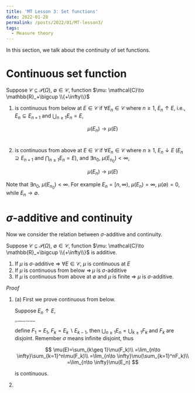 ```yaml
---
title: 'MT Lesson 3: Set functions'
date: 2022-01-28
permalink: /posts/2022/01/MT-lesson3/
tags:
  - Measure theory
---
```


In this section, we talk about the continuity of set functions.

# Continuous set function

Suppose $\mathcal{C}\subseteq \mathcal{P}(\Omega)$, $\emptyset\in \mathcal{C}$, function $\mu: \mathcal{C}\to \mathbb{R}_+\bigcup \\{+\infty\\}$ 

1. is continuous from below at $E\in \mathcal{C}$ if $\forall E_n\in \mathcal{C}$ where $n \geq 1$, $E_n\uparrow E$, i.e., $E_n\subseteq E_{n+1}$ and $\bigcup_{n\geq 1}E_n=E$,

   
   $$
   \mu(E_n)\to \mu(E)
   $$
   ​      

2. is continuous from above at $E\in \mathcal{C}$ if $\forall E_n\in \mathcal{C}$ where $n \geq 1$, $E_n\downarrow E$ ($E_n\supseteq E_{n+1}$ and $\bigcap_{n\geq 1}E_n=E$), and $\exists n_0$, $\mu(E_{n_0})<\infty$,

   
   $$
   \mu(E_n)\to \mu(E)
   $$

   

Note that $\exists n_0$, $\mu(E_{n_0})<\infty$. For example $E_n=[n, \infty)$, $\mu(E_n)=\infty$, $\mu(\emptyset)=0$, while $E_n\to \emptyset$.

# $\sigma$-additive and continuity

Now we consider the relation between $\sigma$-additive and continuity.

Suppose $\mathcal{C}\subseteq \mathcal{P}(\Omega)$, $\emptyset\in \mathcal{C}$, function $\mu: \mathcal{C}\to \mathbb{R}_+\bigcup \\{+\infty\\}$ is additive.

1. If $\mu$ is $\sigma$-additive $\Longrightarrow$ $\forall E\in \mathcal{C}$, $\mu$ is continuous at $E$ 
2. If $\mu$ is continuous from below $\Longrightarrow\, \mu$ is $\sigma$-additive
3. If $\mu$ is continuous from above at $\emptyset$ and $\mu$ is finite $\Longrightarrow$ $\mu$ is $\sigma$-additive.

*Proof*

1. (a) First we prove continuous from below.

   Suppose $E_n\uparrow E$, 

   <img src="milanmarks.github.io/images/diagram-20220128.png" alt="continuous from below" style="zoom: 33%;" />

   define $F_1=E_1$, $F_k=E_k\backslash E_{k-1}$, then $\bigcup_{n\geq 1} E_n=\bigcup_{k\geq 1}F_k$ and $F_k$ are disjoint. Remember $\sigma$ means infinite disjoint, thus 

   
   $$
   \mu(E)=\sum_{k\geq 1}\mu(F_k)\\
   =\lim_{n\to \infty}\sum_{k=1}^n\mu(F_k)\\
   =\lim_{n\to \infty}\mu(\sum_{k=1}^nF_k)\\
   =\lim_{n\to \infty}\mu(E_n)
   $$
   

   is continuous.

2. 
